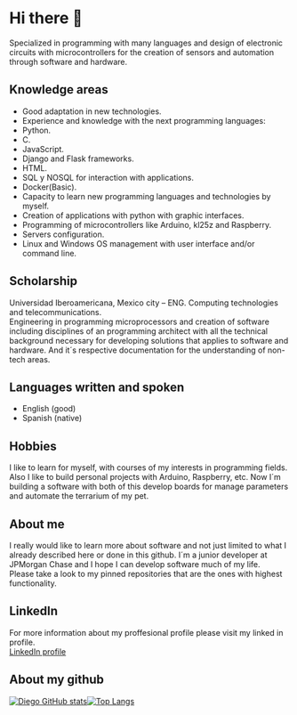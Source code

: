 # Hi there 👋
Specialized in programming with many languages and design of electronic circuits with microcontrollers for the creation of sensors and automation through software and hardware.

## Knowledge areas
- Good adaptation in new technologies.
- Experience and knowledge with the next programming languages:
- Python.
- C.
- JavaScript.
- Django and Flask frameworks.
- HTML.
- SQL y NOSQL for interaction with applications.
- Docker(Basic).
- Capacity to learn new programming languages and technologies by myself.
- Creation of applications with python with graphic interfaces.
- Programming of microcontrollers like Arduino, kl25z and Raspberry.
- Servers configuration.
- Linux and Windows OS management with user interface and/or command line.

## Scholarship
Universidad Iberoamericana, Mexico city – ENG. Computing technologies and telecommunications.
<br>
Engineering in programming microprocessors and creation of software including disciplines of an programming architect with all the technical background necessary for developing solutions that applies to software and hardware. And it´s respective documentation for the understanding of non-tech areas.

## Languages written and spoken
- English (good)
- Spanish (native)

## Hobbies
I like to learn for myself, with courses of my interests in programming fields.
<br>
Also I like to build personal projects with Arduino, Raspberry, etc. Now I´m building a software with both of this develop boards for manage parameters and automate the terrarium of my pet.


## About me
I really would like to learn more about software and not just limited to what I already described here or done in this github. I´m a junior developer at JPMorgan Chase and I hope I can develop software much of my life.
<br>
Please take a look to my pinned repositories that are the ones with highest functionality.

## LinkedIn
For more information about my proffesional profile please visit my linked in profile.
<br>
[LinkedIn profile](https://mx.linkedin.com/in/diego-martinez-sanchez-688b0311a)

## About my github
[![Diego GitHub stats](https://github-readme-stats.vercel.app/api?username=dmtzs&hide=contribs&show_icons=true&theme=radical)](#)[![Top Langs](https://github-readme-stats.vercel.app/api/top-langs/?username=dmtzs&layout=compact&theme=radical)](#)
